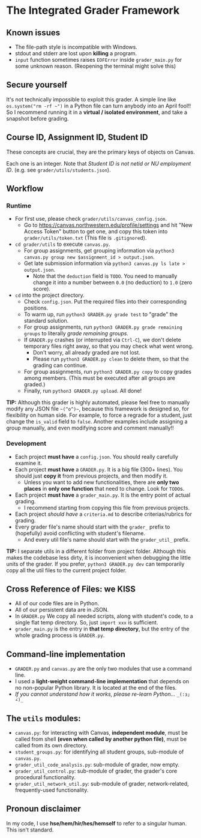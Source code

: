 # The Integrated Grader Framework

## Known issues
- The file-path style is incompatible with Windows.
- stdout and stderr are lost upon **killing** a program.
- `input` function sometimes raises `EOFError` inside `grader_main.py` for some unknown reason. (Reopening the terminal might solve this)

## Secure yourself
It's not technically impossible to exploit this grader. A simple line like `os.system("rm -rf ~")` in a Python file can turn anybody into an April fool!! So I recommend running it in a **virtual / isolated environment**, and take a snapshot before grading.

## Course ID, Assignment ID, Student ID
These concepts are crucial, they are the primary keys of objects on Canvas.

Each one is an integer. Note that *Student ID is not netid or NU employment ID*. (e.g. see `grader/utils/students.json`).

## Workflow
### Runtime
- For first use, please check `grader/utils/canvas_config.json`.
  - Go to https://canvas.northwestern.edu/profile/settings and hit "New Access Token" button to get one, and copy this token into `grader/utils/token.txt` (This file is `.gitignore`d).
- `cd grader/utils` to execute `canvas.py`.
  - For group assignments, get grouping information via `python3 canvas.py group new $assignment_id > output.json`.
  - Get late submission information via `python3 canvas.py ls late > output.json`.
    - Note that the `deduction` field is `TODO`. You need to manually change it into a number between `0.0` (no deduction) to `1.0` (zero score).
- `cd` into the project directory.
  - Check `config.json`. Put the required files into their corresponding positions.
  - To warm up, run `python3 GRADER.py grade test` to "grade" the standard solution.
  - For group assignments, run `python3 GRADER.py grade remaining groups` to literally *grade remaining groups*.
  - If `GRADER.py` crashes (or interrupted via `Ctrl-C`), we don't delete temporary files right away, so that you may check what went wrong.
    - Don't worry, all already graded are not lost.
    - Please run `python3 GRADER.py clean` to delete them, so that the grading can continue.
  - For group assignments, run `python3 GRADER.py copy` to copy grades among members. (This must be executed after all groups are graded.)
  - Finally, run `python3 GRADER.py upload`. All done!

**TIP:** Although this grader is highly automated, please feel free to manually modify any JSON file `~(^o^)~`, because this framework is designed so, for flexibility on human side. For example, to force a regrade for a student, just change the `is_valid` field to `false`. Another examples include assigning a group manually, and even modifying score and comment manually!!

### Development
- Each project **must have** a `config.json`. You should really carefully examine it.
- Each project **must have** a `GRADER.py`. It is a big file (300+ lines). You should just **copy it** from previous projects, and then modify it.
  - Unless you want to add new functionalities, there are **only two places** in **only one function** that need to change. Look for `TODO`s.
- Each project **must have** a `grader_main.py`. It is the entry point of actual grading.
  - I recommend starting from copying this file from previous projects.
- Each project *should have* a `criteria.md` to describe criterias/rubrics for grading.
- Every grader file's name should start with the `grader_` prefix to (hopefully) avoid conflicting with student's filename.
  - And every util file's name should start with the `grader_util_` prefix.

**TIP:** I separate utils in a different folder from project folder. Although this makes the codebase less dirty, it is inconvenient when debugging the little units of the grader. If you prefer, `python3 GRADER.py dev` can temporarily copy all the util files to the current project folder.

## Cross Reference of Files: we KISS
- All of our code files are in Python.
- All of our persistent data are in JSON.
- In `GRADER.py` We copy all needed scripts, along with student's code, to a single flat temp directory. So, just `import xxx` is sufficient.
- `grader_main.py` is the entry in **that temp directory**, but the entry of the whole grading process is `GRADER.py`.

## Command-line implementation
- `GRADER.py` and `canvas.py` are the only two modules that use a command line.
- I used a **light-weight command-line implementation** that depends on no non-popular Python library. It is located at the end of the files.
- *If you cannot understand how it works, please re-learn Python...* `_(:з」∠)_`

## The `utils` modules:
- `canvas.py`: for interacting with Canvas, **independent module**, must be called from shell **(even when called by another python file)**, must be called from its own directory.
- `student_groups.py`: for identifying all student groups, sub-module of `canvas.py`.
- `grader_util_code_analysis.py`: sub-module of grader, now empty.
- `grader_util_control.py`: sub-module of grader, the grader's core procedural functionality.
- `grader_util_network_util.py`: sub-module of grader, network-related, frequently-used functionality.

## Pronoun disclaimer
In my code, I use **hse/hem/hir/hes/hemself** to refer to a singular human. This isn't standard.
